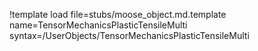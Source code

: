 !template load file=stubs/moose_object.md.template name=TensorMechanicsPlasticTensileMulti syntax=/UserObjects/TensorMechanicsPlasticTensileMulti